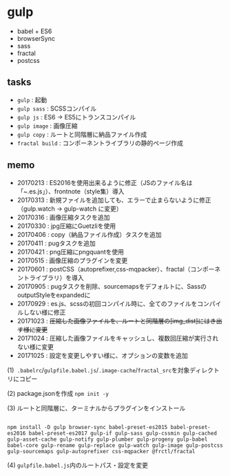 # gulp

- babel + ES6
- browserSync
- sass
- fractal
- postcss


## tasks

- `gulp` : 起動
- `gulp sass` : SCSSコンパイル
- `gulp js` : ES6 → ES5にトランスコンパイル
- `gulp image` : 画像圧縮
- `gulp copy` : ルートと同階層に納品ファイル作成
- `fractal build` : コンポーネントライブラリの静的ページ作成


## memo

- 20170213 : ES2016を使用出来るように修正（JSのファイル名は「~.es.js」）、frontnote（style集）導入
- 20170313 : 新規ファイルを追加しても、エラーで止まらないように修正（gulp.watch → gulp-watch に変更）
- 20170316 : 画像圧縮タスクを追加
- 20170330 : jpg圧縮にGuetzliを使用
- 20170406 : copy（納品ファイル作成）タスクを追加
- 20170411 : pugタスクを追加
- 20170421 : png圧縮にpngquantを使用
- 20170515 : 画像圧縮のプラグインを変更
- 20170601 : postCSS（autoprefixer,css-mqpacker）、fractal（コンポーネントライブラリ）を導入
- 20170905 : pugタスクを削除、sourcemapsをデフォルトに、SassのoutputStyleをexpandedに
- 20170929 : es.js、scssの初回コンパイル時に、全てのファイルをコンパイルしない様に修正
- 20171023 : ~~圧縮した画像ファイルを、ルートと同階層の[img_dist]にはき出す様に変更~~
- 20171024 : 圧縮した画像ファイルをキャッシュし、複数回圧縮が実行されない様に変更
- 20171025 : 設定を変更しやすい様に、オプションの変数を追加

(1)` .babelrc`/`gulpfile.babel.js`/`.image-cache`/`fractal_src`を対象ディレクトリにコピー

(2) package.jsonを作成
`npm init -y`

(3) ルートと同階層に、ターミナルからプラグインをインストール
```

npm install -D gulp browser-sync babel-preset-es2015 babel-preset-es2016 babel-preset-es2017 gulp-if gulp-sass gulp-cssmin gulp-cached gulp-asset-cache gulp-notify gulp-plumber gulp-progeny gulp-babel babel-core gulp-rename gulp-replace gulp-watch gulp-image gulp-postcss gulp-sourcemaps gulp-autoprefixer css-mqpacker @frctl/fractal

```

(4) `gulpfile.babel.js`内のルートパス・設定を変更

